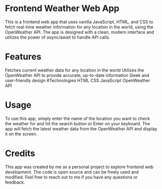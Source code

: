 # Frontend Weather Web App

This is a frontend web app that uses vanilla JavaScript, HTML, and CSS to fetch real-time weather information for any location in the world, using the OpenWeather API. The app is designed with a clean, modern interface and utilizes the power of async/await to handle API calls.

# Features

Fetches current weather data for any location in the world
Utilizes the OpenWeather API to provide accurate, up-to-date information
Sleek and user-friendly design
#Technologies
HTML
CSS
JavaScript
OpenWeather API
# Usage
To use this app, simply enter the name of the location you want to check the weather for and hit the search button or Enter on your keyboard. The app will fetch the latest weather data from the OpenWeather API and display it on the screen.

# Credits
This app was created by me as a personal project to explore frontend web development. The code is open source and can be freely used and modified. Feel free to reach out to me if you have any questions or feedback.
